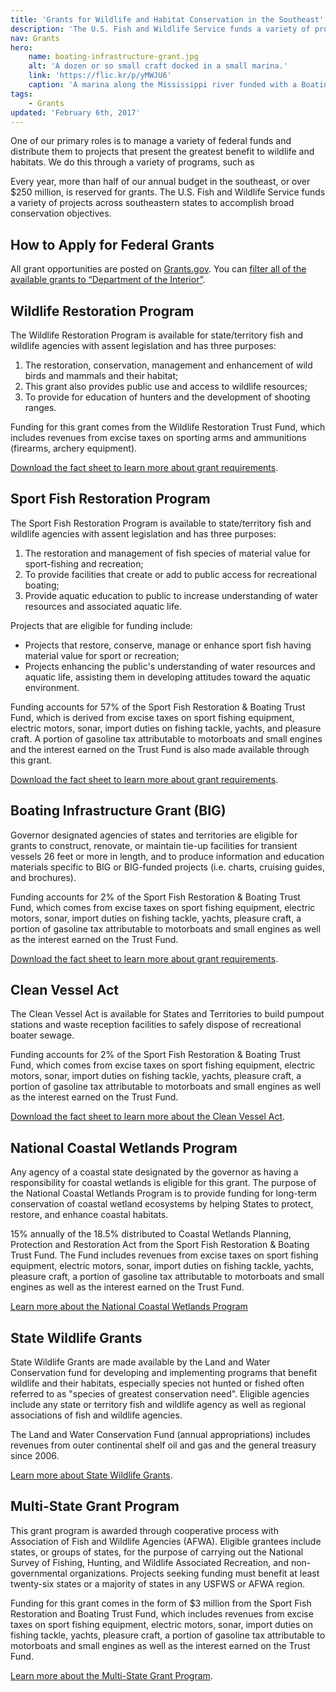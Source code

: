 ```yaml
---
title: 'Grants for Wildlife and Habitat Conservation in the Southeast'
description: 'The U.S. Fish and Wildlife Service funds a variety of projects across southeastern states to accomplish broad conservation objectives doling out over $250 million per year in grants.'
nav: Grants
hero:
    name: boating-infrastructure-grant.jpg
    alt: 'A dozen or so small craft docked in a small marina.'
    link: 'https://flic.kr/p/yMWJU6'
    caption: 'A marina along the Mississippi river funded with a Boating Infrastructure Grant. Photo by Mara Koenig, USFWS.'
tags:
    - Grants
updated: 'February 6th, 2017'
---
```


One of our primary roles is to manage a variety of federal funds and distribute them to projects that present the greatest benefit to wildlife and habitats. We do this through a variety of programs, such as

Every year, more than half of our annual budget in the southeast, or over $250 million, is reserved for grants. The U.S. Fish and Wildlife Service funds a variety of projects across southeastern states to accomplish broad conservation objectives.

## How to Apply for Federal Grants

All grant opportunities are posted on [Grants.gov](http://www.grants.gov/). You can [filter all of the available grants to “Department of  the Interior”](http://www.grants.gov/search-grants.html?agencies%3DDOI%7CDepartment%20of%20the%20Interior).

## Wildlife Restoration Program

The Wildlife Restoration Program is available for state/territory fish and wildlife agencies with assent legislation and has three purposes:

1. The restoration, conservation, management and enhancement of wild birds and mammals and their habitat;
2. This grant also provides public use and access to wildlife resources;
3. To provide for education of hunters and the development of shooting ranges.

Funding for this grant comes from the Wildlife Restoration Trust Fund, which includes revenues from excise taxes on sporting arms and ammunitions (firearms, archery equipment).

[Download the fact sheet to learn more about grant requirements](https://wsfrprograms.fws.gov/Subpages/GrantPrograms/WR/QR-WR.pdf).

## Sport Fish Restoration Program

The Sport Fish Restoration Program is available to state/territory fish and wildlife agencies with assent legislation and has three purposes:

1. The restoration and management of fish species of material value for sport-fishing and recreation;
2. To provide facilities that create or add to public access for recreational boating;
3. Provide aquatic education to public to increase understanding of water resources and associated aquatic life.

Projects that are eligible for funding include:

- Projects that restore, conserve, manage or enhance sport fish having material value for sport or recreation;
- Projects enhancing the public's understanding of water resources and aquatic life, assisting them in developing attitudes toward the aquatic environment.

Funding accounts for 57% of the Sport Fish Restoration & Boating Trust Fund, which is derived from excise taxes on sport fishing equipment, electric motors, sonar, import duties on fishing tackle, yachts, and pleasure craft.  A portion of gasoline tax attributable to motorboats and small engines and the interest earned on the Trust Fund is also made available through this grant.

[Download the fact sheet to learn more about grant requirements](https://wsfrprograms.fws.gov/Subpages/GrantPrograms/SFR/QR-SFR.pdf).

## Boating Infrastructure Grant (BIG)

Governor designated agencies of states and territories are eligible for grants to construct, renovate, or maintain tie-up facilities for transient vessels 26 feet or more in length, and to produce information and education materials specific to BIG or BIG-funded projects (i.e. charts, cruising guides, and brochures).

Funding accounts for 2% of the Sport Fish Restoration & Boating Trust Fund, which comes from excise taxes on sport fishing equipment, electric motors, sonar, import duties on fishing tackle, yachts, pleasure craft, a portion of gasoline tax attributable to motorboats and small engines as well as the interest earned on the Trust Fund.

[Download the fact sheet to learn more about grant requirements](https://www.fws.gov/wsfrprograms/pdfs/WSFR_Quick%20Reference_BIG.pdf).

## Clean Vessel Act

The Clean Vessel Act is available for States and Territories to build pumpout stations and waste reception facilities to safely dispose of recreational boater sewage.

Funding accounts for 2% of the Sport Fish Restoration & Boating Trust Fund, which comes from excise taxes on sport fishing equipment, electric motors, sonar, import duties on fishing tackle, yachts, pleasure craft, a portion of gasoline tax attributable to motorboats and small engines as well as the interest earned on the Trust Fund.

[Download the fact sheet to learn more about the Clean Vessel Act](https://wsfrprograms.fws.gov/Subpages/GrantPrograms/CVA/QR-CVA.pdf).

## National Coastal Wetlands Program

Any agency of a coastal state designated by the governor as having a responsibility for coastal wetlands is eligible for this grant.  The purpose of the National Coastal Wetlands Program is to provide funding for long-term conservation of coastal wetland ecosystems by helping States to protect, restore, and enhance coastal habitats.

15% annually of the 18.5% distributed to Coastal Wetlands Planning, Protection and Restoration Act from the Sport Fish Restoration & Boating Trust Fund.  The Fund includes revenues from excise taxes on sport fishing equipment, electric motors, sonar, import duties on fishing tackle, yachts, pleasure craft, a portion of gasoline tax attributable to motorboats and small engines as well as the interest earned on the Trust Fund.

[Learn more about the National Coastal Wetlands Program](https://wsfrprograms.fws.gov/Subpages/GrantPrograms/CW/QR-CW.pdf)

## State Wildlife Grants

State Wildlife Grants are made available by the Land and Water Conservation fund for developing and implementing programs that benefit wildlife and their habitats, especially species not hunted or fished often referred to as "species of greatest conservation need". Eligible agencies include any state or territory fish and wildlife agency as well as regional associations of fish and wildlife agencies.

The Land and Water Conservation Fund (annual appropriations) includes revenues from outer continental shelf oil and gas and the general treasury since 2006.

[Learn more about State Wildlife Grants](https://wsfrprograms.fws.gov/Subpages/GrantPrograms/SWG/QR-SWG.pdf).

## Multi-State Grant Program

This grant program is awarded through cooperative process with Association of Fish and Wildlife Agencies (AFWA).  Eligible grantees include states, or groups of states, for the purpose of carrying out the National Survey of Fishing, Hunting, and Wildlife Associated Recreation, and non-governmental organizations.  Projects seeking funding must benefit at least twenty-six states or a majority of states in any USFWS or AFWA region.

Funding for this grant comes in the form of $3 million from the Sport Fish Restoration and Boating Trust Fund, which includes revenues from excise taxes on sport fishing equipment, electric motors, sonar, import duties on fishing tackle, yachts, pleasure craft, a portion of gasoline tax attributable to motorboats and small engines as well as the interest earned on the Trust Fund.

[Learn more about the Multi-State Grant Program](https://wsfrprograms.fws.gov/Subpages/GrantPrograms/MultiState/QR-MS.pdf).
